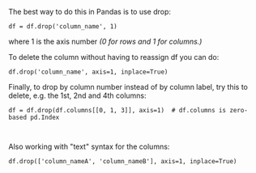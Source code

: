 The best way to do this in Pandas is to use drop:
```
df = df.drop('column_name', 1)
```
where 1 is the axis number *(0 for rows and 1 for columns.)*



To delete the column without having to reassign df you can do:
```
df.drop('column_name', axis=1, inplace=True)
```



Finally, to drop by column number instead of by column label, try this to delete, e.g. the 1st, 2nd and 4th columns:
```
df = df.drop(df.columns[[0, 1, 3]], axis=1)  # df.columns is zero-based pd.Index



```
Also working with "text" syntax for the columns:
```
df.drop(['column_nameA', 'column_nameB'], axis=1, inplace=True)
```